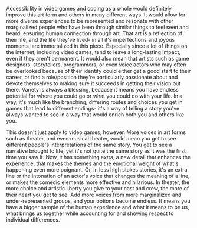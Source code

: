 <p>Accessibility in video games and coding as a whole would definitely improve this art form and others in many different ways. It would allow for more diverse experiences to be represented and resonate with other marginalized people who have been through
similar things to feel seen and heard, ensuring human connection through art. That art is a reflection of their life, and the life they've lived- in all it's imperfections and joyous moments, are immortalized in this piece. Especially since a lot of things
on the internet, including video games, tend to leave a long-lasting impact, even if they aren't permanent. It would also mean that artists such as game designers, storytellers, programmers, or even voice actors who may often be overlooked because of
  their identity could either get a good start to their career, or find a role/position they're particularly passionate about and devote themselves to making sure it succeeds in getting their vision out there. Variety is always a blessing, because
it means you have endless potential for where you could go or what you could do with your life. In a way, it's much like the branching, differing routes and choices you get in games that lead to different endings- it's a way of telling a story you've always
wanted to see in a way that would enrich both you and others like you.</p>
<p>This doesn't just apply to video games, however. More voices in art forms such as theater, and even musical theater, would mean you get to see different people's interpretations of the same story. You get to see a narrative brought to life, yet it's not quite
the same story as it was the first time you saw it. Now, it has something extra, a new detail that enhances the experience, that makes the themes and the emotional weight of what's happening even more poignant. Or, in less high stakes stories, it's an extra line or
the intonation of an actor's voice that changes the meaning of a line, or makes the comedic elements more effective and hilarious. In theater, the more choice and artistic liberty you give to your cast and crew, the more of their heart you get to see.
Add more voices from more marginalized and under-represented groups, and your options become endless. It means you have a bigger sample of the human experience and what it means to be us, what brings us together while accounting for 
  and showing respect to individual differences.</p>
